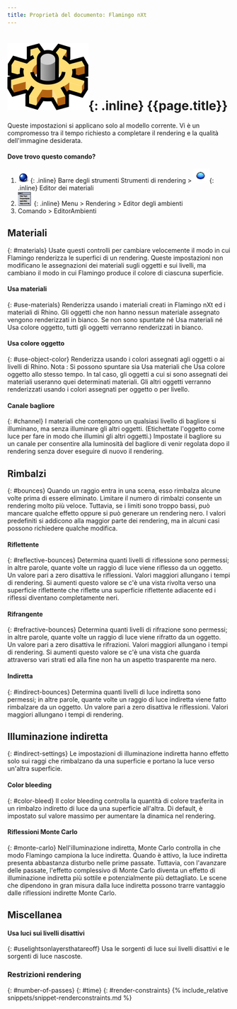```yaml
---
title: Proprietà del documento: Flamingo nXt
---
```



# ![images/options.svg](images/options.svg){: .inline} {{page.title}}
Queste impostazioni si applicano solo al modello corrente. Vi è un compromesso tra il tempo richiesto a completare il rendering e la qualità dell'immagine desiderata.

#### Dove trovo questo comando?
<!-- These locations are not correct.  They need to be updated. -->

 1. ![images/icon-render.png](images/icon-render.png){: .inline} Barre degli strumenti Strumenti di rendering > ![images/environments.png](images/environments.png){: .inline} Editor dei materiali
 1. ![images/menuicon.png](images/menuicon.png){: .inline} Menu > Rendering > Editor degli ambienti
 1. Comando > EditorAmbienti

## Materiali
{: #materials}
Usate questi controlli per cambiare velocemente il modo in cui Flamingo renderizza le superfici di un rendering.  Queste impostazioni non modificano le assegnazioni dei materiali sugli oggetti e sui livelli, ma cambiano il modo in cui Flamingo produce il colore di ciascuna superficie.

#### Usa materiali
{: #use-materials}
Renderizza usando i materiali creati in Flamingo nXt ed i materiali di Rhino. Gli oggetti che non hanno nessun materiale assegnato vengono renderizzati in bianco. Se non sono spuntate né Usa materiali né Usa colore oggetto, tutti gli oggetti verranno renderizzati in bianco.

#### Usa colore oggetto
{: #use-object-color}
Renderizza usando i colori assegnati agli oggetti o ai livelli di Rhino. Nota : Si possono spuntare sia Usa materiali che Usa colore oggetto allo stesso tempo. In tal caso, gli oggetti a cui si sono assegnati dei materiali useranno quei determinati materiali. Gli altri oggetti verranno renderizzati usando i colori assegnati per oggetto o per livello.

#### Canale bagliore
{: #channel}
I materiali che contengono un qualsiasi livello di bagliore si illuminano, ma senza illuminare gli altri oggetti. (Etichettate l'oggetto come luce per fare in modo che illumini gli altri oggetti.)  Impostate il bagliore su un canale per consentire alla luminosità del bagliore di venir regolata dopo il rendering senza dover eseguire di nuovo il rendering.

## Rimbalzi
{: #bounces}
Quando un raggio entra in una scena, esso rimbalza alcune volte prima di essere eliminato.  Limitare il numero di rimbalzi consente un rendering molto più veloce. Tuttavia, se i limiti sono troppo bassi, può mancare qualche effetto oppure si può generare un rendering nero.  I valori predefiniti si addicono alla maggior parte dei rendering, ma in alcuni casi possono richiedere qualche modifica.

#### Riflettente
{: #reflective-bounces}
Determina quanti livelli di riflessione sono permessi; in altre parole, quante volte un raggio di luce viene riflesso da un oggetto. Un valore pari a zero disattiva le riflessioni. Valori maggiori allungano i tempi di rendering. Si aumenti questo valore se c'è una vista rivolta verso una superficie riflettente che riflette una superficie riflettente adiacente ed i riflessi diventano completamente neri.

#### Rifrangente
{: #refractive-bounces}
Determina quanti livelli di rifrazione sono permessi; in altre parole, quante volte un raggio di luce viene rifratto da un oggetto. Un valore pari a zero disattiva le rifrazioni. Valori maggiori allungano i tempi di rendering. Si aumenti questo valore se c'è una vista che guarda attraverso vari strati ed alla fine non ha un aspetto trasparente ma nero.

#### Indiretta
{: #indirect-bounces}
Determina quanti livelli di luce indiretta sono permessi; in altre parole, quante volte un raggio di luce indiretta viene fatto rimbalzare da un oggetto. Un valore pari a zero disattiva le riflessioni. Valori maggiori allungano i tempi di rendering.

## Illuminazione indiretta
{: #indirect-settings}
Le impostazioni di illuminazione indiretta hanno effetto solo sui raggi che rimbalzano da una superficie e portano la luce verso un'altra superficie.

#### Color bleeding
{: #color-bleed}
Il color bleeding controlla la quantità di colore trasferita in un rimbalzo indiretto di luce da una superficie all'altra.  Di default, è impostato sul valore massimo per aumentare la dinamica nel rendering.  

#### Riflessioni Monte Carlo
{: #monte-carlo}
Nell'illuminazione indiretta, Monte Carlo controlla in che modo Flamingo campiona la luce indiretta. Quando è attivo, la luce indiretta presenta abbastanza disturbo nelle prime passate.  Tuttavia, con l'avanzare delle passate, l'effetto complessivo di Monte Carlo diventa un effetto di illuminazione indiretta più sottile e potenzialmente più dettagliato. Le scene che dipendono in gran misura dalla luce indiretta possono trarre vantaggio dalle riflessioni indirette Monte Carlo.

## Miscellanea

#### Usa luci sui livelli disattivi
{: #uselightsonlayersthatareoff}
Usa le sorgenti di luce sui livelli disattivi e le sorgenti di luce nascoste.

### Restrizioni rendering
{: #number-of-passes}
{: #time}
{: #render-constraints}
{% include_relative snippets/snippet-renderconstraints.md %}
